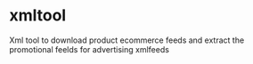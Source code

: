 xmltool
=======

Xml tool to download product ecommerce feeds and extract the promotional feelds for advertising xmlfeeds
